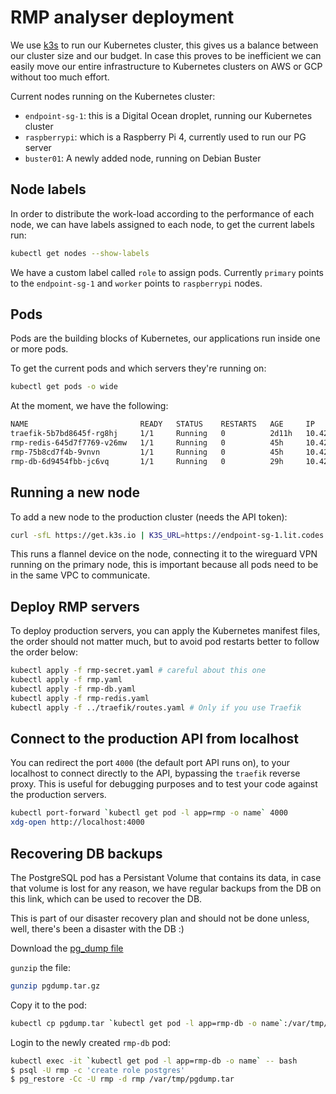 # RMP analyser deployment

We use [k3s](https://k3s.io/) to run our Kubernetes cluster, this gives us
a balance between our cluster size and our budget. In case this proves to be
inefficient we can easily move our entire infrastructure to Kubernetes clusters
on AWS or GCP without too much effort.

Current nodes running on the Kubernetes cluster:

- `endpoint-sg-1`: this is a Digital Ocean droplet, running our Kubernetes cluster
- `raspberrypi`: which is a Raspberry Pi 4, currently used to run our PG server
- `buster01`: A newly added node, running on Debian Buster

## Node labels

In order to distribute the work-load according to the performance of each node,
we can have labels assigned to each node, to get the current labels run:

```bash
kubectl get nodes --show-labels
```

We have a custom label called `role` to assign pods. Currently `primary` points
to the `endpoint-sg-1` and `worker` points to `raspberrypi` nodes.

## Pods

Pods are the building blocks of Kubernetes, our applications run inside one or
more pods.

To get the current pods and which servers they're running on:

```bash
kubectl get pods -o wide
```

At the moment, we have the following:

```bash
NAME                         READY   STATUS    RESTARTS   AGE     IP           NODE
traefik-5b7bd8645f-rg8hj     1/1     Running   0          2d11h   10.42.0.62   endpoint-sg-1
rmp-redis-645d7f7769-v26mw   1/1     Running   0          45h     10.42.0.68   endpoint-sg-1
rmp-75b8cd7f4b-9vnvn         1/1     Running   0          45h     10.42.0.69   endpoint-sg-1
rmp-db-6d9454fbb-jc6vq       1/1     Running   0          29h     10.42.3.44   raspberrypi
```

## Running a new node

To add a new node to the production cluster (needs the API token):

```bash
curl -sfL https://get.k3s.io | K3S_URL=https://endpoint-sg-1.lit.codes:6443 K3S_TOKEN='[API TOKEN]' sh -
```

This runs a flannel device on the node, connecting it to the wireguard VPN
running on the primary node, this is important because all pods need to be in
the same VPC to communicate.

## Deploy RMP servers

To deploy production servers, you can apply the Kubernetes manifest files, the
order should not matter much, but to avoid pod restarts better to follow the
order below:

```bash
kubectl apply -f rmp-secret.yaml # careful about this one
kubectl apply -f rmp.yaml
kubectl apply -f rmp-db.yaml
kubectl apply -f rmp-redis.yaml
kubectl apply -f ../traefik/routes.yaml # Only if you use Traefik
```

## Connect to the production API from localhost

You can redirect the port `4000` (the default port API runs on), to your
localhost to connect directly to the API, bypassing the `traefik` reverse
proxy. This is useful for debugging purposes and to test your code against the
production servers.

```bash
kubectl port-forward `kubectl get pod -l app=rmp -o name` 4000
xdg-open http://localhost:4000
```

## Recovering DB backups

The PostgreSQL pod has a Persistant Volume that contains its data, in case that
volume is lost for any reason, we have regular backups from the DB on this
link, which can be used to recover the DB.

This is part of our disaster recovery plan and should not be done unless, well,
there's been a disaster with the DB :)

Download the [pg_dump
file](https://drive.google.com/file/d/1n1w6wdfBg7cgdpXkFOTCOmkr5oEOr45j/view?usp=sharing)

`gunzip` the file:

```bash
gunzip pgdump.tar.gz
```

Copy it to the pod:

```bash
kubectl cp pgdump.tar `kubectl get pod -l app=rmp-db -o name`:/var/tmp/pgdump.tar
```

Login to the newly created `rmp-db` pod:

```bash
kubectl exec -it `kubectl get pod -l app=rmp-db -o name` -- bash
$ psql -U rmp -c 'create role postgres'
$ pg_restore -Cc -U rmp -d rmp /var/tmp/pgdump.tar
```
